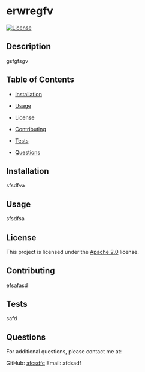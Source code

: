# erwregfv
  [![License](https://img.shields.io/badge/License-Apache%202.0-blue.svg)](https://opensource.org/licenses/Apache-2.0)

  ## Description
  
  gsfgfsgv
  
  ## Table of Contents
  
  - [Installation](#installation)
  - [Usage](#usage)
   - [License](#license)

  - [Contributing](#contributing)
  - [Tests](#tests)
  - [Questions](#questions)
  
  ## Installation
  
  sfsdfva
  
  ## Usage
  
  sfsdfsa
  
  ## License

This project is licensed under the [Apache 2.0](https://opensource.org/licenses/Apache-2.0) license.
  
  ## Contributing
  
  efsafasd
  
  ## Tests
  
  safd
  
  ## Questions
  
  For additional questions, please contact me at:
  
  GitHub: [afcsdfc](https://github.com/afcsdfc)
  Email: afdsadf

